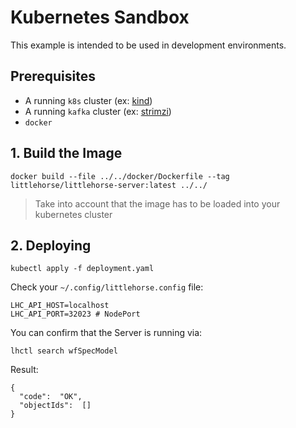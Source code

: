 # Kubernetes Sandbox

This example is intended to be used in development environments.

## Prerequisites

- A running `k8s` cluster (ex: [kind](https://kind.sigs.k8s.io/))
- A running `kafka` cluster (ex: [strimzi](https://strimzi.io/quickstarts/))
- `docker`

## 1. Build the Image

```
docker build --file ../../docker/Dockerfile --tag littlehorse/littlehorse-server:latest ../../
```

> Take into account that the image has to be loaded into your kubernetes cluster

## 2. Deploying

```
kubectl apply -f deployment.yaml
```

Check your `~/.config/littlehorse.config` file:

```
LHC_API_HOST=localhost
LHC_API_PORT=32023 # NodePort
```

You can confirm that the Server is running via:

```
lhctl search wfSpecModel
```

Result:

```
{
  "code":  "OK",
  "objectIds":  []
}
```
